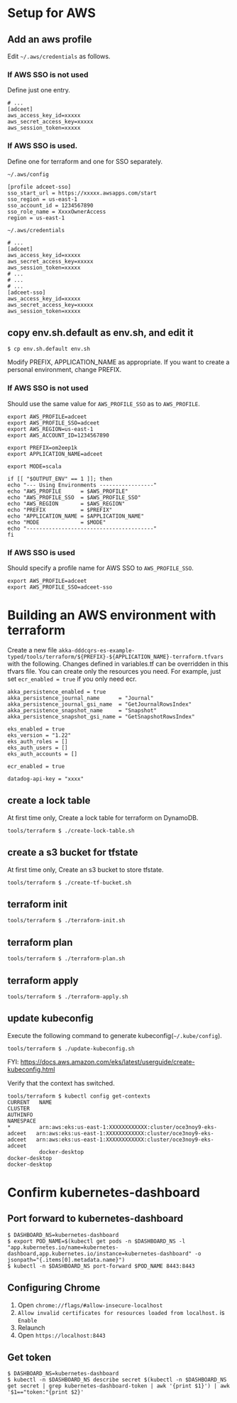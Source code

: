 # Setup for AWS

## Add an aws profile

Edit `~/.aws/credentials` as follows.

### If AWS SSO is not used

Define just one entry.

```
# ...
[adceet]
aws_access_key_id=xxxxx
aws_secret_access_key=xxxxx
aws_session_token=xxxxx
```

### If AWS SSO is used.

Define one for terraform and one for SSO separately.

`~/.aws/config`

```
[profile adceet-sso]
sso_start_url = https://xxxxx.awsapps.com/start
sso_region = us-east-1
sso_account_id = 1234567890
sso_role_name = XxxxOwnerAccess
region = us-east-1
```

`~/.aws/credentials`

```
# ...
[adceet]
aws_access_key_id=xxxxx
aws_secret_access_key=xxxxx
aws_session_token=xxxxx
# ...
# ...
# ...
[adceet-sso]
aws_access_key_id=xxxxx
aws_secret_access_key=xxxxx
aws_session_token=xxxxx
```

## copy env.sh.default as env.sh, and edit it

```shell
$ cp env.sh.default env.sh
```

Modify PREFIX, APPLICATION_NAME as appropriate.
If you want to create a personal environment, change PREFIX.

### If AWS SSO is not used

Should use the same value for `AWS_PROFILE_SSO` as to `AWS_PROFILE`.

```shell
export AWS_PROFILE=adceet
export AWS_PROFILE_SSO=adceet
export AWS_REGION=us-east-1
export AWS_ACCOUNT_ID=1234567890

export PREFIX=om2eep1k
export APPLICATION_NAME=adceet

export MODE=scala

if [[ "$OUTPUT_ENV" == 1 ]]; then
echo "--- Using Environments -----------------"
echo "AWS_PROFILE      = $AWS_PROFILE"
echo "AWS_PROFILE_SSO  = $AWS_PROFILE_SSO"
echo "AWS_REGION       = $AWS_REGION"
echo "PREFIX           = $PREFIX"
echo "APPLICATION_NAME = $APPLICATION_NAME"
echo "MODE             = $MODE"
echo "----------------------------------------"
fi
```

### If AWS SSO is used

Should specify a profile name for AWS SSO to `AWS_PROFILE_SSO`.

```shell
export AWS_PROFILE=adceet
export AWS_PROFILE_SSO=adceet-sso
```

# Building an AWS environment with terraform

Create a new file `akka-dddcqrs-es-example-typed/tools/terraform/${PREFIX}-${APPLICATION_NAME}-terraform.tfvars` with the following.
Changes defined in variables.tf can be overridden in this tfvars file.
You can create only the resources you need. For example, just set `ecr_enabled = true` if you only need ecr.

```
akka_persistence_enabled = true
akka_persistence_journal_name      = "Journal"
akka_persistence_journal_gsi_name  = "GetJournalRowsIndex"
akka_persistence_snapshot_name     = "Snapshot"
akka_persistence_snapshot_gsi_name = "GetSnapshotRowsIndex"

eks_enabled = true
eks_version = "1.22"
eks_auth_roles = []
eks_auth_users = []
eks_auth_accounts = []

ecr_enabled = true

datadog-api-key = "xxxx"
```

## create a lock table

At first time only, Create a lock table for terraform on DynamoDB.

```shell
tools/terraform $ ./create-lock-table.sh
```

## create a s3 bucket for tfstate

At first time only, Create an s3 bucket to store tfstate.

```shell
tools/terraform $ ./create-tf-bucket.sh
```

## terraform init

```shell
tools/terraform $ ./terraform-init.sh
```

## terraform plan

```shell
tools/terraform $ ./terraform-plan.sh
```

## terraform apply

```shell
tools/terraform $ ./terraform-apply.sh
```

## update kubeconfig

Execute the following command to generate kubeconfig(`~/.kube/config`).

```shell
tools/terraform $ ./update-kubeconfig.sh
```

FYI: https://docs.aws.amazon.com/eks/latest/userguide/create-kubeconfig.html

Verify that the context has switched.

```shell
tools/terraform $ kubectl config get-contexts
CURRENT   NAME                                                             CLUSTER                                                          AUTHINFO                                                         NAMESPACE
*         arn:aws:eks:us-east-1:XXXXXXXXXXXX:cluster/oce3noy9-eks-adceet   arn:aws:eks:us-east-1:XXXXXXXXXXXX:cluster/oce3noy9-eks-adceet   arn:aws:eks:us-east-1:XXXXXXXXXXXX:cluster/oce3noy9-eks-adceet
          docker-desktop                                                   docker-desktop                                                   docker-desktop
```

# Confirm kubernetes-dashboard

## Port forward to kubernetes-dashboard

```shell
$ DASHBOARD_NS=kubernetes-dashboard
$ export POD_NAME=$(kubectl get pods -n $DASHBOARD_NS -l "app.kubernetes.io/name=kubernetes-dashboard,app.kubernetes.io/instance=kubernetes-dashboard" -o jsonpath="{.items[0].metadata.name}")
$ kubectl -n $DASHBOARD_NS port-forward $POD_NAME 8443:8443
```

## Configuring Chrome

1. Open `chrome://flags/#allow-insecure-localhost`
2. `Allow invalid certificates for resources loaded from localhost.` is `Enable`
3. Relaunch
4. Open `https://localhost:8443`

## Get token

```shell
$ DASHBOARD_NS=kubernetes-dashboard
$ kubectl -n $DASHBOARD_NS describe secret $(kubectl -n $DASHBOARD_NS get secret | grep kubernetes-dashboard-token | awk '{print $1}') | awk '$1=="token:"{print $2}'
```
